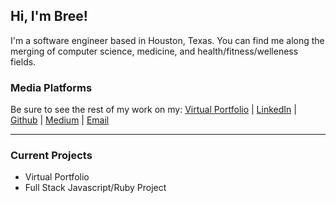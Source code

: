 ## Hi, I'm Bree!
I'm a software engineer based in Houston, Texas. You can find me along the merging of computer science, medicine, and health/fitness/welleness fields.

### Media Platforms
Be sure to see the rest of my work on my:
[Virtual Portfolio](https://www.breewarren.github.io/) | [LinkedIn](https://www.linkedin.com/in/bree-warren/) |
[Github](https://github.com/breewarren) | 
[Medium](https://medium.com/@ambreea.warren) | [Email](mailto:ambreea.warren@gmail.com)

<hr>

### Current Projects
- Virtual Portfolio <br>
- Full Stack Javascript/Ruby Project

<!---
### Ask Me About:
 - Any projects on my portfolio, thoughts on my articles, or prospective employment opportunities!

<!---
### Fun Facts:
- I am classically trained at violin, have performed CPR to bring a patient out of cardiac arrest, and I practice yoga/meditation daily!
--

